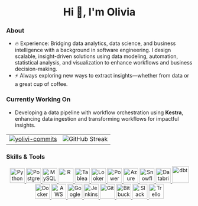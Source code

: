 <h1 align="center">Hi 👋, I'm Olivia</h1>
<!-- <h4 align="center"> Problem Solver</h4> -->

### **About**
- 🔥 Experience: Bridging data analytics, data science, and business intelligence with a background in software engineering. I design scalable, insight-driven solutions using data modeling, automation, statistical analysis, and visualization to enhance workflows and business decision-making.
- ⚡ Always exploring new ways to extract insights—whether from data or a great cup of coffee.

### **Currently Working On**  
- Developing a data pipeline with workflow orchestration using **Kestra**, enhancing data ingestion and transforming workflows for impactful insights.



<!-- Trophies and Contributions Cards in a Table Layout -->
<table>
  <tr>
    <td>
      <!-- Trophies -->
      <a href="https://github.com/ryo-ma/github-profile-trophy">
        <img src="https://github-profile-trophy.vercel.app/?username=yolivi-commits&theme=dracula&no-frame=true&row=1&column=-1&title=Stars,-Followers,Commits,PullRequest,Experience,-Repositories,-Issues" alt="yolivi-commits" />
      </a>
    </td>
    <td>
      <!-- Contributions Card -->

<img src="https://streak-stats.demolab.com?user=yolivi-commits&theme=dracula&short_numbers=true&mode=weekly" alt="GitHub Streak" />
  </td>
  </tr>
</table>

###  Skills & Tools

<p align="center">
  <!-- Languages & Frameworks -->
  <a href="https://www.python.org" target="_blank" rel="noreferrer">
    <img src="https://www.vectorlogo.zone/logos/python/python-icon.svg" alt="Python" width="40" height="40"/>
  </a>
  <a href="https://www.postgresql.org" target="_blank" rel="noreferrer">
    <img src="https://www.vectorlogo.zone/logos/postgresql/postgresql-icon.svg" alt="PostgreSQL" width="40" height="40"/>
  </a>
  <a href="https://www.mysql.com" target="_blank" rel="noreferrer">
    <img src="https://www.vectorlogo.zone/logos/mysql/mysql-icon.svg" alt="MySQL" width="40" height="40"/>
  </a>
  <a href="https://www.r-project.org" target="_blank" rel="noreferrer">
    <img src="https://www.vectorlogo.zone/logos/r-project/r-project-icon.svg" alt="R" width="40" height="40"/>
  </a>


  <!-- BI & Visualization Tools -->
  <a href="https://www.tableau.com/" target="_blank" rel="noreferrer">
    <img src="https://img.icons8.com/?size=100&id=9Kvi1p1F0tUo&format=png&color=000000" alt="Tableau" width="40" height="40"/>
  </a>
  <a href="https://cloud.google.com/looker" target="_blank" rel="noreferrer">
    <img src="https://img.icons8.com/?size=100&id=SruJhzn0nnLl&format=png&color=000000" alt="Looker" width="40" height="40"/>
  </a>
  <a href="https://powerbi.microsoft.com/" target="_blank" rel="noreferrer">
    <img src="https://img.icons8.com/?size=100&id=70667&format=png&color=000000" alt="Power BI" width="40" height="40"/>
  </a>
<a href="https://azure.microsoft.com/" target="_blank" rel="noreferrer">
    <img src="https://img.icons8.com/?size=100&id=81727&format=png&color=000000" alt="Azure" width="40" height="40"/>
</a>


  <!-- Data Engineering & ETL Tools -->
  <a href="https://www.snowflake.com/" target="_blank" rel="noreferrer">
    <img src="https://www.vectorlogo.zone/logos/snowflake/snowflake-icon.svg" alt="Snowflake" width="40" height="40"/>
  </a>
  <a href="https://www.databricks.com/" target="_blank" rel="noreferrer">
    <img src="https://www.vectorlogo.zone/logos/databricks/databricks-icon.svg" alt="Databricks" width="40" height="40"/>
  </a>
<a href="https://www.getdbt.com/" target="_blank" rel="noreferrer">
    <img src="https://upload.vectorlogo.zone/logos/getdbt/images/bfd2e20c-3067-4898-861d-7e2913beb27f.svg" alt="dbt" width="45" height="45"/>
</a>

  
  <a href="https://www.docker.com/" target="_blank" rel="noreferrer">
    <img src="https://www.vectorlogo.zone/logos/docker/docker-official.svg" alt="Docker" width="40" height="40"/>
  </a>
  <a href="https://aws.amazon.com/" target="_blank" rel="noreferrer">
    <img src="https://www.vectorlogo.zone/logos/amazon_aws/amazon_aws-icon.svg" alt="AWS" width="40" height="40"/>
  </a>
    <a href="https://cloud.google.com/" target="_blank" rel="noreferrer">
    <img src="https://www.vectorlogo.zone/logos/google_cloud/google_cloud-icon.svg" alt="Google Cloud" width="40" height="40"/>
  </a>
      <a href="https://www.jenkins.io/" target="_blank" rel="noreferrer">
    <img src="https://www.vectorlogo.zone/logos/jenkins/jenkins-icon.svg" alt="Jenkins" width="40" height="40"/>
  </a>
<a href="https://git-scm.com/" target="_blank" rel="noreferrer">
    <img src="https://www.vectorlogo.zone/logos/git-scm/git-scm-icon.svg" alt="Git" width="40" height="40"/>
  </a>
  <a href="https://bitbucket.org/" target="_blank" rel="noreferrer">
    <img src="https://img.icons8.com/?size=100&id=iZTo5EQZtLKm&format=png&color=000000" alt="Bitbucket" width="40" height="40"/>
  </a>

  <!-- Collaboration Tools -->
  <a href="https://slack.com/" target="_blank" rel="noreferrer">
    <img src="https://www.vectorlogo.zone/logos/slack/slack-icon.svg" alt="Slack" width="40" height="40"/>
  </a>
<!--   <a href="https://www.atlassian.com/software/jira" target="_blank" rel="noreferrer">
  <img src="https://www.vectorlogo.zone/logos/atlassian_jira/atlassian_jira-icon.svg" alt="JIRA" width="40" height="40"/>
  </a> -->
  <a href="https://trello.com/" target="_blank" rel="noreferrer">
    <img src="https://www.vectorlogo.zone/logos/trello/trello-icon.svg" alt="Trello" width="40" height="40"/>
  </a>
</p>

